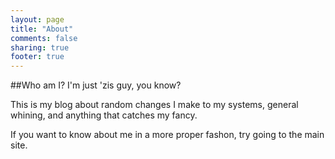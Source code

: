 ```yaml
---
layout: page
title: "About"
comments: false
sharing: true
footer: true
---
```

##Who am I?
I'm just 'zis guy, you know?

This is my blog about random changes I make to my systems, general
whining, and anything that catches my fancy.

If you want to know about me in a more proper fashon, try going to the
main site.
